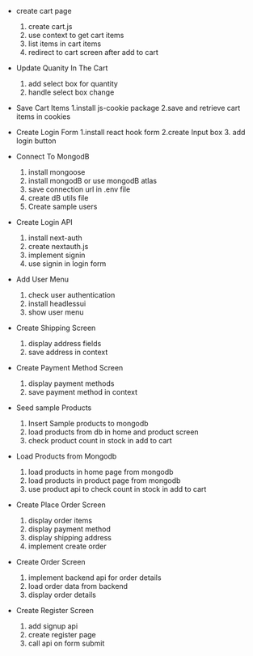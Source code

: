 - create cart page

  1. create cart.js
  2. use context to get cart items
  3. list items in cart items
  4. redirect to cart screen after add to cart

- Update Quanity In The Cart

  1. add select box for quantity
  2. handle select box change

- Save Cart Items
  1.install js-cookie package
  2.save and retrieve cart items in cookies
- Create Login Form
  1.install react hook form
  2.create Input box 3. add login button

- Connect To MongodB

  1. install mongoose
  2. install mongodB or use mongodB atlas
  3. save connection url in .env file
  4. create dB utils file
  5. Create sample users

- Create Login API

  1. install next-auth
  2. create nextauth.js
  3. implement signin
  4. use signin in login form

- Add User Menu

  1. check user authentication
  2. install headlessui
  3. show user menu

- Create Shipping Screen
  1. display address fields
  2. save address in context
- Create Payment Method Screen

  1.  display payment methods
  2.  save payment method in context

- Seed sample Products

  1. Insert Sample products to mongodb
  2. load products from db in home and product screen
  3. check product count in stock in add to cart

- Load Products from Mongodb

  1. load products in home page from mongodb
  2. load products in product page from mongodb
  3. use product api to check count in stock in add to cart

- Create Place Order Screen

  1. display order items
  2. display payment method
  3. display shipping address
  4. implement create order

- Create Order Screen

  1. implement backend api for order details
  2. load order data from backend
  3. display order details

- Create Register Screen
  1. add signup api
  2. create register page
  3. call api on form submit
